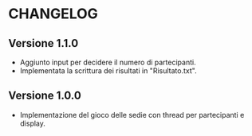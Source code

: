 # CHANGELOG

## Versione 1.1.0
- Aggiunto input per decidere il numero di partecipanti.
- Implementata la scrittura dei risultati in "Risultato.txt".

## Versione 1.0.0
- Implementazione del gioco delle sedie con thread per partecipanti e display.
